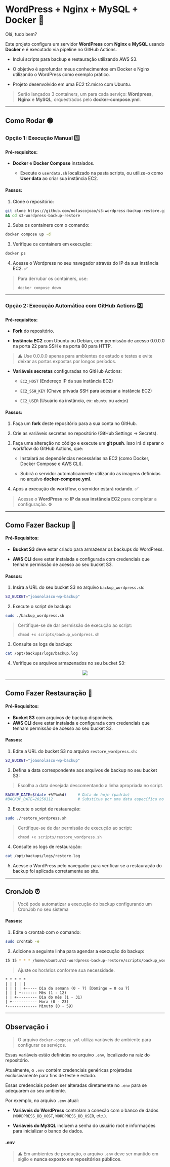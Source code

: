 # WordPress + Nginx + MySQL + Docker 🐋


Olá, tudo bem?


Este projeto configura um servidor **WordPress** com **Nginx** e **MySQL** usando **Docker** e é executado via pipeline no GitHub Actions.


  - Inclui scripts para backup e restauração utilizando AWS S3. 


  - O objetivo é aprofundar meus conhecimentos em Docker e Nginx utilizando o WordPress como exemplo prático.

  
  - Projeto desenvolvido em uma EC2 t2.micro com Ubuntu. 

> Serão lançados 3 containers, um para cada serviço: **Wordpress**, **Nginx** e **MySQL**, orquestrados pelo **docker-compose.yml**.


---


## Como Rodar 🟢


### Opção 1: Execução Manual 1️⃣


#### Pré-requisitos:


- **Docker** e **Docker Compose** instalados.


  - Execute o `userdata.sh` localizado na pasta scripts, ou utilize-o como **User data** ao criar sua instância EC2.


#### Passos:


1. Clone o repositório:
```bash
git clone https://github.com/nolascojoao/s3-wordpress-backup-restore.git \
&& cd s3-wordpress-backup-restore
```


2. Suba os containers com o comando:
```bash
docker compose up -d
```


3. Verifique os containers em execução:
```bash
docker ps
```


4. Acesse o Wordpress no seu navegador através do IP da sua instância EC2. ✅

  
  > Para derrubar os containers, use:
  >
  >`docker compose down`


---


### Opção 2: Execução Automática com GitHub Actions 2️⃣


#### Pré-requisitos:


- **Fork** do repositório.


- **Instância EC2** com Ubuntu ou Debian, com permissão de acesso 0.0.0.0 na porta 22 para SSH e na porta 80 para HTTP.
> ⚠️ Use 0.0.0.0 apenas para ambientes de estudo e testes e evite deixar as portas expostas por longos períodos.


- **Variáveis secretas** configuradas no GitHub Actions:


  - `EC2_HOST` (Endereço IP da sua instância EC2)


  - `EC2_SSH_KEY` (Chave privada SSH para acessar a instância EC2)


  - `EC2_USER` (Usuário da instância, ex: `ubuntu` ou `admin`)


#### Passos:


1. Faça um **fork** deste repositório para a sua conta no GitHub.


2. Crie as variáveis secretas no repositório (GitHub Settings → Secrets).


3. Faça uma alteração no código e execute um **git push**. Isso irá disparar o workflow do GitHub Actions, que:


    - Instalará as dependências necessárias na EC2 (como Docker, Docker Compose e AWS CLI).


     - Subirá o servidor automaticamente utilizando as imagens definidas no arquivo **docker-compose.yml**.


5. Após a execução do workflow, o servidor estará rodando. ✅


> Acesse o **WordPress** no **IP da sua instância EC2** para completar a configuração. ⚙️


---


## Como Fazer Backup 💾


#### Pré-Requisitos:


- **Bucket S3** deve estar criado para armazenar os backups do WordPress.


- **AWS CLI** deve estar instalada e configurada com credenciais que tenham permissão de acesso ao seu bucket S3.


#### Passos:


1. Insira a URL do seu bucket S3 no arquivo `backup_wordpress.sh`:
```bash
S3_BUCKET="joaonolasco-wp-backup"
```


2. Execute o script de backup:
```bash
sudo ./backup_wordpress.sh
```
  > Certifique-se de dar permissão de execução ao script:
  >
  > `chmod +x scripts/backup_wordpress.sh`


3. Consulte os logs de backup:
  ```bash
  cat /opt/backups/logs/backup.log
  ```


4. Verifique os arquivos armazenados no seu bucket S3:


<div align="center">
  <img src="https://github.com/user-attachments/assets/2b676f48-989a-4718-8508-75f0255e921d"/>
</div>


---

 
## Como Fazer Restauração 🔄


#### Pré-Requisitos:


- **Bucket S3** com arquivos de backup disponíveis.
- **AWS CLI** deve estar instalada e configurada com credenciais que tenham permissão de acesso ao seu bucket S3.


#### Passos:


1. Edite a URL do bucket S3 no arquivo `restore_wordpress.sh`:
```bash
S3_BUCKET="joaonolasco-wp-backup"
```

2. Defina a data correspondente aos arquivos de backup no seu bucket S3:
> Escolha a data desejada descomentando a linha apropriada no script.
```bash
BACKUP_DATE=$(date +%Y%m%d)     # Data de hoje (padrão)
#BACKUP_DATE=20250112           # Substitua por uma data específica no formato YYYYMMDD
```


3. Execute o script de restauração:
```bash
sudo ./restore_wordpress.sh
```
  > Certifique-se de dar permissão de execução ao script:
  >
  > `chmod +x scripts/restore_wordpress.sh`


4. Consulte os logs de restauração:
  ```bash
  cat /opt/backups/logs/restore.log
  ```


5. Acesse o WordPress pelo navegador para verificar se a restauração do backup foi aplicada corretamente ao site.


---


## CronJob ⏰


> Você pode automatizar a execução do backup configurando um CronJob no seu sistema


#### Passos:


1. Edite o crontab com o comando:
```bash
sudo crontab -e
```


2. Adicione a seguinte linha para agendar a execução do backup:
```bash
15 15 * * * /home/ubuntu/s3-wordpress-backup-restore/scripts/backup_wordpress.sh
```
> Ajuste os horários conforme sua necessidade.


```plaintext
* * * * *  
| | | | |  
| | | | +----- Dia da semana (0 - 7) [Domingo = 0 ou 7]  
| | | +------- Mês (1 - 12)  
| | +--------- Dia do mês (1 - 31)  
| +----------- Hora (0 - 23)  
+------------- Minuto (0 - 59)
```


---


## Observação ℹ️


> O arquivo `docker-compose.yml` utiliza variáveis de ambiente para configurar os serviços. 


Essas variáveis estão definidas no arquivo `.env`, localizado na raiz do repositório. 


Atualmente, o `.env` contém credenciais genéricas projetadas exclusivamente para fins de teste e estudo. 


Essas credenciais podem ser alteradas diretamente no `.env` para se adequarem ao seu ambiente.


Por exemplo, no arquivo `.env` atual:  


- **Variáveis do WordPress** controlam a conexão com o banco de dados (`WORDPRESS_DB_HOST`, `WORDPRESS_DB_USER`, etc.).  


- **Variáveis do MySQL** incluem a senha do usuário root e informações para inicializar o banco de dados.


#### .env
> ⚠️ Em ambientes de produção, o arquivo `.env` deve ser mantido em sigilo e **nunca exposto em repositórios públicos**.
